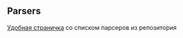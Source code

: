 ## Parsers

[Удобная страничка](https://fulyankin.github.io/Parsers/) со списком парсеров из репозитория
